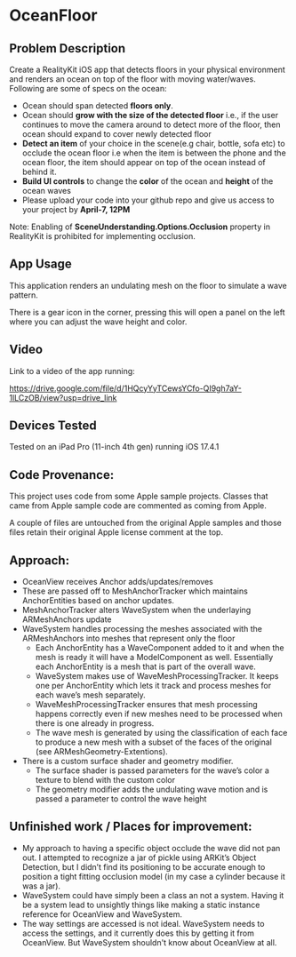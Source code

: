 # OceanFloor


## Problem Description

Create a RealityKit iOS app that detects floors in your physical environment and renders an ocean on top of the floor with moving water/waves. Following are some of specs on the ocean:

- Ocean should span detected **floors only**.
- Ocean should **grow with the size of the detected floor** i.e., if the user continues to move the camera around to detect more of the floor, then ocean should expand to cover newly detected floor
- **Detect an item** of your choice in the scene(e.g chair, bottle, sofa etc) to occlude the ocean floor i.e when the item is between the phone and the ocean floor, the item should appear on top of the ocean instead of behind it.
- **Build UI controls** to change the **color** of the ocean and **height** of the ocean waves
- Please upload your code into your github repo and give us access to your project by **April-7, 12PM**

Note: Enabling of **SceneUnderstanding.Options.Occlusion** property in RealityKit is prohibited for implementing occlusion.



## App Usage

This application renders an undulating mesh on the floor to simulate a wave pattern. 

There is a gear icon in the corner, pressing this will open a panel on the left where you can adjust the wave height and color.


## Video

Link to a video of the app running:

https://drive.google.com/file/d/1HQcyYyTCewsYCfo-QI9gh7aY-1lLCzOB/view?usp=drive_link


## Devices Tested

Tested on an iPad Pro (11-inch 4th gen) running iOS 17.4.1


## Code Provenance:

This project uses code from some Apple sample projects. Classes that came from Apple sample code are commented as coming from Apple.

A couple of files are untouched from the original Apple samples and those files retain their original Apple license comment at the top.


## Approach:

- OceanView receives Anchor adds/updates/removes
- These are passed off to MeshAnchorTracker which maintains AnchorEntities based on anchor updates.
- MeshAnchorTracker alters WaveSystem when the underlaying ARMeshAnchors update
- WaveSystem handles processing the meshes associated with the ARMeshAnchors into meshes that represent only the floor
    - Each AnchorEntity has a WaveComponent added to it and when the mesh is ready it will have a ModelComponent as well. Essentially each AnchorEntity is a mesh that is part of the overall wave.
    - WaveSystem makes use of WaveMeshProcessingTracker. It keeps one per  AnchorEntity which lets it track and process meshes for each wave’s mesh separately.
    - WaveMeshProcessingTracker ensures that mesh processing happens correctly even if new meshes need to be processed when there is one already in progress.
    - The wave mesh is generated by using the classification of each face to produce a new mesh with a subset of the faces of the original (see ARMeshGeometry-Extentions).
- There is a custom surface shader and geometry modifier.
    - The surface shader is passed parameters for the wave’s color a texture to blend with the custom color
    - The geometry modifier adds the undulating wave motion and is passed a parameter to control the wave height


## Unfinished work / Places for improvement: 

- My approach to having a specific object occlude the wave did not pan out. I attempted to recognize a jar of pickle using ARKit’s Object Detection, but I didn’t find its positioning to be accurate enough to position a tight fitting occlusion model (in my case a cylinder because it was a jar).
- WaveSystem could have simply been a class an not a system. Having it be a system lead to unsightly things like making a static instance reference for OceanView and WaveSystem.
- The way settings are accessed is not ideal. WaveSystem needs to access the settings, and it currently does this by getting it from OceanView. But WaveSystem shouldn't know about OceanView at all.